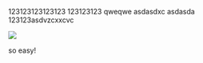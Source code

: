 123123123123123
123123123
qweqwe
asdasdxc
asdasda
123123asdvzcxxcvc



![](https://github.com/jojochuanshi/hello-world-gfm-chaos/blob/master/image/%E4%BC%8D%E5%85%AD%E4%B8%83.jpg)

so easy!
